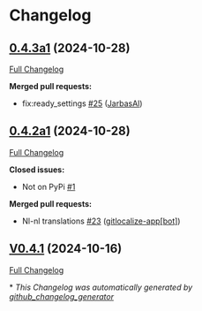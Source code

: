# Changelog

## [0.4.3a1](https://github.com/OpenVoiceOS/skill-ovos-boot-finished/tree/0.4.3a1) (2024-10-28)

[Full Changelog](https://github.com/OpenVoiceOS/skill-ovos-boot-finished/compare/0.4.2a1...0.4.3a1)

**Merged pull requests:**

- fix:ready\_settings [\#25](https://github.com/OpenVoiceOS/skill-ovos-boot-finished/pull/25) ([JarbasAl](https://github.com/JarbasAl))

## [0.4.2a1](https://github.com/OpenVoiceOS/skill-ovos-boot-finished/tree/0.4.2a1) (2024-10-28)

[Full Changelog](https://github.com/OpenVoiceOS/skill-ovos-boot-finished/compare/V0.4.1...0.4.2a1)

**Closed issues:**

- Not on PyPi [\#1](https://github.com/OpenVoiceOS/skill-ovos-boot-finished/issues/1)

**Merged pull requests:**

- Nl-nl translations [\#23](https://github.com/OpenVoiceOS/skill-ovos-boot-finished/pull/23) ([gitlocalize-app[bot]](https://github.com/apps/gitlocalize-app))

## [V0.4.1](https://github.com/OpenVoiceOS/skill-ovos-boot-finished/tree/V0.4.1) (2024-10-16)

[Full Changelog](https://github.com/OpenVoiceOS/skill-ovos-boot-finished/compare/0.4.1...V0.4.1)



\* *This Changelog was automatically generated by [github_changelog_generator](https://github.com/github-changelog-generator/github-changelog-generator)*
